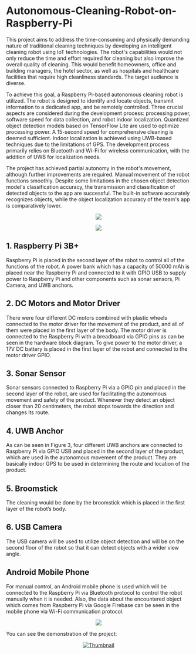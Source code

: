 # Autonomous-Cleaning-Robot-on-Raspberry-Pi


This project aims to address the time-consuming and physically demanding nature of traditional cleaning techniques by developing an intelligent cleaning robot using IoT technologies. The robot's capabilities would not only reduce the time and effort required for cleaning but also improve the overall quality of cleaning. This would benefit homeowners, office and building managers, the hotel sector, as well as hospitals and healthcare facilities that require high cleanliness standards. The target audience is diverse.

To achieve this goal, a Raspberry Pi-based autonomous cleaning robot is utilized. The robot is designed to identify and locate objects, transmit information to a dedicated app, and be remotely controlled. Three crucial aspects are considered during the development process: processing power, software speed for data collection, and robot indoor localization. Quantized object detection models based on TensorFlow Lite are used to optimize processing power. A 15-second speed for comprehensive cleaning is deemed sufficient. Indoor localization is achieved using UWB-based techniques due to the limitations of GPS. The development process primarily relies on Bluetooth and Wi-Fi for wireless communication, with the addition of UWB for localization needs.

The project has achieved partial autonomy in the robot's movement, although further improvements are required. Manual movement of the robot functions smoothly. Despite some limitations in the chosen object detection model's classification accuracy, the transmission and classification of detected objects to the app are successful. The built-in software accurately recognizes objects, while the object localization accuracy of the team's app is comparatively lower.

<p align="center">
<img src="https://github.com/baturalpguven/Autonomous-Cleaning-Robot-on-Raspberry-Pi/assets/77858949/88fa07fd-02c2-48ef-8dd4-7a03682d9eb3" align = "center" >
</p>


<p align="center">
<img src="https://github.com/baturalpguven/Autonomous-Cleaning-Robot-on-Raspberry-Pi/assets/77858949/2e8f80d6-0c2c-4712-9a08-4266b5f3bfc5" align = "center" >
</p>




## 1. Raspberry Pi 3B+
Raspberry Pi is placed in the second layer of the robot to control all of the functions of the robot. A power bank which has a capacity of 50000 mAh is placed near the Raspberry Pi and connected to it with GPIO USB to supply power to Raspberry Pi and other components such as sonar sensors, Pi Camera, and UWB anchors. 

## 2. DC Motors and Motor Driver
There were four different DC motors combined with plastic wheels connected to the motor driver for the movement of the product, and all of them were placed in the first layer of the body. The motor driver is connected to the Raspberry Pi with a breadboard via GPIO pins as can be seen in the hardware block diagram. To give power to the motor driver, a 17V DC battery is placed in the first layer of the robot and connected to the motor driver GPIO. 


## 3. Sonar Sensor
Sonar sensors connected to Raspberry Pi via a GPIO pin and placed in the second layer of the robot, are used for facilitating the autonomous movement and safety of the product. Whenever they detect an object closer than 20 centimeters, the robot stops towards the direction and changes its route. 

## 4. UWB Anchor
As can be seen in Figure 3, four different UWB anchors are connected to Raspberry Pi via GPIO USB and placed in the second layer of the product, which are used in the autonomous movement of the product. They are basically indoor GPS to be used in determining the route and location of the product. 
## 5. Broomstick
The cleaning would be done by the broomstick which is placed in the first layer of the robot’s body. 
## 6. USB Camera
The USB camera will be used to utilize object detection and will be on the second floor of the robot so that it can detect objects with a wider view angle.
## Android Mobile Phone
For manual control, an Android mobile phone is used which will be connected to the Raspberry Pi via Bluetooth protocol to control the robot manually when it is needed. Also, the data about the encountered object which comes from Raspberry Pi via Google Firebase can be seen in the mobile phone via Wi-Fi communication protocol. 

<p align="center">
<img src="https://github.com/baturalpguven/Autonomous-Cleaning-Robot-on-Raspberry-Pi/assets/77858949/df55a3d0-2942-4f4b-af58-b3e1d00a4f23" align = "center" >
</p>


You can see the demonstration of the project:

<p align="center">
  <a href="https://youtu.be/4zjsMoJlkdo">
    <img src="https://img.youtube.com/vi/4zjsMoJlkdo/0.jpg" alt="Thumbnail">
  </a>
</p>



